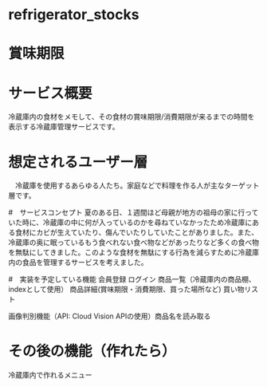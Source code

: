 # refrigerator_stocks

# 賞味期限

# サービス概要
 冷蔵庫内の食材をメモして、その食材の賞味期限/消費期限が来るまでの時間を表示する冷蔵庫管理サービスです。

 # 想定されるユーザー層
 　冷蔵庫を使用するあらゆる人たち。家庭などで料理を作る人が主なターゲット層です。

 #　サービスコンセプト
 夏のある日、１週間ほど母親が地方の祖母の家に行っていた時に、冷蔵庫の中に何が入っているのかを尋ねていなかったため冷蔵庫にある食材にカビが生えていたり、傷んでいたりしていたことがありました。また、冷蔵庫の奥に眠っているもう食べれない食べ物などがあったりなど多くの食べ物を無駄にしてきました。このような食材を無駄にする行為を減らすために冷蔵庫内の食品を管理するサービスを考えました。

 #　実装を予定している機能
 会員登録
 ログイン
 商品一覧（冷蔵庫内の商品棚、indexとして使用）
 商品詳細(賞味期限・消費期限、買った場所など)
 買い物リスト

 画像判別機能（API: Cloud Vision APIの使用）商品名を読み取る

# その後の機能（作れたら）

冷蔵庫内で作れるメニュー